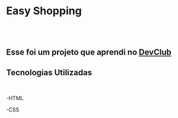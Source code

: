 <h1>Easy Shopping</h1>
<br>
<br>
<h2>Esse foi um projeto que aprendi no <a href="https://rodolfomori.com.br/devclub">DevClub</a></h2>

<h2>Tecnologias Utilizadas</h2>
<br>
<p>-HTML</p>
<p>-CSS</p>

<img src=""/>

